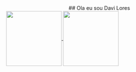 <div style="displainy: inline_block; "background-color: #e6e6e6; padding: 20px; border-radius: 10px; margin: 20px 0; display: flex;" align="center">
## Ola eu sou Davi Lores
</div>

<div style="display: flex" align=center>
  <a href="https://github.com/fexz0/github-readme-stats">
    <img height=150 align="center" src="https://github-readme-stats.vercel.app/api?username=davizinh-rei-07&show_icons=true&theme=dark&card_width=300" />
    <img height=150 align="center" src="https://github-readme-stats.vercel.app/api/top-langs?username=davizinh-rei-07&theme=dark&layout=compact&langs_count=8&card_width=300" />
</div>
